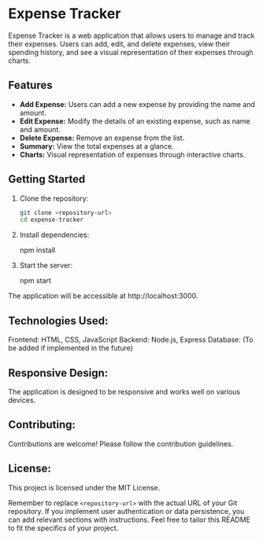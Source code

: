 # Expense Tracker

Expense Tracker is a web application that allows users to manage and track their expenses. Users can add, edit, and delete expenses, view their spending history, and see a visual representation of their expenses through charts.

## Features

- **Add Expense:** Users can add a new expense by providing the name and amount.
- **Edit Expense:** Modify the details of an existing expense, such as name and amount.
- **Delete Expense:** Remove an expense from the list.
- **Summary:** View the total expenses at a glance.
- **Charts:** Visual representation of expenses through interactive charts.

## Getting Started

1. Clone the repository:

   ```bash
   git clone <repository-url>
   cd expense-tracker

2. Install dependencies:

    npm install

3. Start the server:

    npm start

The application will be accessible at http://localhost:3000.

## Technologies Used:
Frontend: HTML, CSS, JavaScript
Backend: Node.js, Express
Database: (To be added if implemented in the future)

## Responsive Design:
The application is designed to be responsive and works well on various devices.

## Contributing:
Contributions are welcome! Please follow the contribution guidelines.

## License:
This project is licensed under the MIT License.


Remember to replace `<repository-url>` with the actual URL of your Git repository. If you implement user authentication or data persistence, you can add relevant sections with instructions. Feel free to tailor this README to fit the specifics of your project.